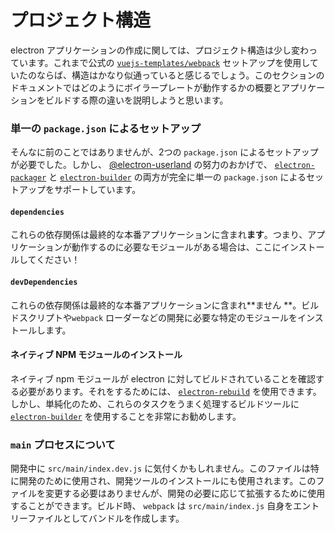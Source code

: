 # プロジェクト構造

electron アプリケーションの作成に関しては、プロジェクト構造は少し変わっています。これまで公式の [`vuejs-templates/webpack`](https://github.com/vuejs-templates/webpack) セットアップを使用していたのならば、構造はかなり似通っていると感じるでしょう。このセクションのドキュメントではどのようにボイラープレートが動作するかの概要とアプリケーションをビルドする際の違いを説明しようと思います。

### 単一の `package.json` によるセットアップ

そんなに前のことではありませんが、2つの `package.json` によるセットアップが必要でした。しかし、 [@electron-userland](https://github.com/electron-userland) の努力のおかげで、 [`electron-packager`](https://github.com/electron-userland/electron-packager) と [`electron-builder`](https://github.com/electron-userland/electron-builder)  の両方が完全に単一の `package.json` によるセットアップをサポートしています。

#### `dependencies`

これらの依存関係は最終的な本番アプリケーションに含まれ**ます**。つまり、アプリケーションが動作するのに必要なモジュールがある場合は、ここにインストールしてください！

#### `devDependencies`

これらの依存関係は最終的な本番アプリケーションに含まれ**ません **。ビルドスクリプトや`webpack` ローダーなどの開発に必要な特定のモジュールをインストールします。

#### ネイティブ NPM モジュールのインストール

ネイティブ npm モジュールが electron に対してビルドされていることを確認する必要があります。それをするためには、 [`electron-rebuild`](https://github.com/electron/electron-rebuild) を使用できます。しかし、単純化のため、これらのタスクをうまく処理するビルドツールに [`electron-builder`](https://github.com/electron-userland/electron-builder)  を使用することを非常にお勧めします。

### `main` プロセスについて

開発中に `src/main/index.dev.js` に気付くかもしれません。このファイルは特に開発のために使用され、開発ツールのインストールにも使用されます。このファイルを変更する必要はありませんが、開発の必要に応じて拡張するために使用することができます。ビルド時、 `webpack` は `src/main/index.js` 自身をエントリーファイルとしてバンドルを作成します。
